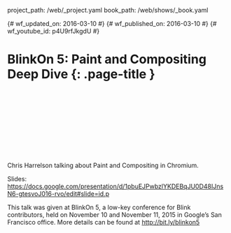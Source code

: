 project_path: /web/_project.yaml
book_path: /web/shows/_book.yaml

{# wf_updated_on: 2016-03-10 #}
{# wf_published_on: 2016-03-10 #}
{# wf_youtube_id: p4U9rfJkgdU #}

# BlinkOn 5: Paint and Compositing Deep Dive {: .page-title }


<div class="video-wrapper">
  <iframe class="devsite-embedded-youtube-video" data-video-id="p4U9rfJkgdU"
          data-autohide="1" data-showinfo="0" frameborder="0" allowfullscreen>
  </iframe>
</div>


Chris Harrelson talking about Paint and Compositing in Chromium.

Slides: https://docs.google.com/presentation/d/1pbuEJPwbzlYKDEBqJU0D48IJnsN6-gtesvoJ016-rvo/edit#slide=id.p

This talk was given at BlinkOn 5, a low-key conference for Blink contributors, held on November 10 and November 11, 2015 in Google’s San Francisco office. More details can be found at http://bit.ly/blinkon5
